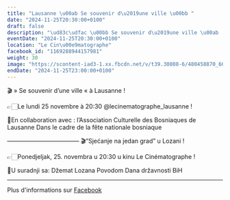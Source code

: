 ```yaml
---
title: "Lausanne \u00ab Se souvenir d\u2019une ville \u00bb "
date: "2024-11-25T20:30:00+0100"
draft: false
description: "\ud83c\udfac \u00bb Se souvenir d\u2019une ville \u00ab  \u00e0 Lausanne !\n\n\ud83d\udc49\ud83c\udffbLe lundi 25 novembre \u00e0 20:30 @lecinematographe_lausanne !\n\n\ud83d\udedcEn collaboration avec :\nl\u2019Association Culturelle des Bosniaques de Lausanne \nDans le cadre de la f\u00eate nationale bosniaque \n\n\u2014\u2014\u2014\u2014\u2014\u2014\u2014\u2014\u2014\u2014\u2014\u2014\n\ud83c\udfac\u201cSje\u0107anje na jedan grad\u201d u Lozani !\n\n\ud83d\udc49\ud83c\udffbPonedjeljak, 25. novembra u 20:30 u kinu Le Cin\u00e9matographe !\n\n\ud83d\udedcU suradnji sa:\nD\u017eemat Lozana \nPovodom Dana dr\u017eavnosti BiH"
eventDate: "2024-11-25T20:30:00+0100"
location: "Le Cin\u00e9matographe"
facebook_id: "1169288944157981"
weight: 30
image: "https://scontent-iad3-1.xx.fbcdn.net/v/t39.30808-6/480458870_669400799102559_463094215784846016_n.jpg?_nc_cat=102&ccb=1-7&_nc_sid=9e60e4&_nc_ohc=qufK4xRd4XYQ7kNvwEgKCaf&_nc_oc=AdlS9OB5k4MaM0ECbyJIIilghNQqhE8MfFc5wWFekLnfgAMRTks1ffi-bYkwiWrEaV8&_nc_zt=23&_nc_ht=scontent-iad3-1.xx&edm=ABTKTjYEAAAA&_nc_gid=WyewJa_162RaIPZ7YRU26Q&oh=00_AfHhMkfvFwL1ijzbZWrpPSS0OOn9MWS-5s_fKg9s89bhKw&oe=680F66CE"
endDate: "2024-11-25T23:00:00+0100"
---
```


🎬 » Se souvenir d’une ville «  à Lausanne !

👉🏻Le lundi 25 novembre à 20:30 @lecinematographe_lausanne !

🛜En collaboration avec :
l’Association Culturelle des Bosniaques de Lausanne 
Dans le cadre de la fête nationale bosniaque 

————————————
🎬“Sjećanje na jedan grad” u Lozani !

👉🏻Ponedjeljak, 25. novembra u 20:30 u kinu Le Cinématographe !

🛜U suradnji sa:
Džemat Lozana 
Povodom Dana državnosti BiH

---

Plus d'informations sur [Facebook](https://facebook.com/events/1169288944157981)